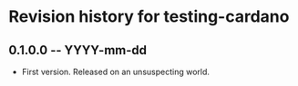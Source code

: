 # Revision history for testing-cardano

## 0.1.0.0 -- YYYY-mm-dd

* First version. Released on an unsuspecting world.
